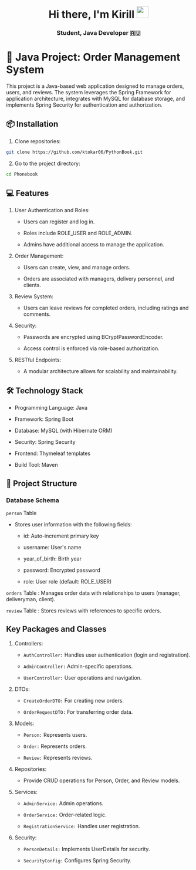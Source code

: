 <h1 align="center">Hi there, I'm<a ></a> Kirill</a> 
<img src="https://github.com/blackcater/blackcater/raw/main/images/Hi.gif" height="32"/></h1>
<h3 align="center"> Student, Java Developer 🇷🇺 </h3>


# 📜 Java Project: Order Management System

This project is a Java-based web application designed to manage orders, users, and reviews. The system leverages the Spring Framework for application architecture, integrates with MySQL for database storage, and implements Spring Security for authentication and authorization.


## 📦 Installation

1. Clone repositories:
   
 ```bash
 git clone https://github.com/ktokar06/PythonBook.git
 ```

2. Go to the project directory:
   
```bash
cd Phonebook
```


## 💻 Features

1. User Authentication and Roles:
  
    - Users can register and log in.
  
    - Roles include ROLE_USER and ROLE_ADMIN.
  
    - Admins have additional access to manage the application.

2. Order Management:

    - Users can create, view, and manage orders.
  
    - Orders are associated with managers, delivery personnel, and clients.

3. Review System:

    - Users can leave reviews for completed orders, including ratings and comments.

4. Security:

    - Passwords are encrypted using BCryptPasswordEncoder.
  
    - Access control is enforced via role-based authorization.

5. RESTful Endpoints:
  
    - A modular architecture allows for scalability and maintainability.

## 🛠️ Technology Stack

- Programming Language: Java

- Framework: Spring Boot

- Database: MySQL (with Hibernate ORM)

- Security: Spring Security

- Frontend: Thymeleaf templates

- Build Tool: Maven

## 📂 Project Structure

### Database Schema

``person`` Table

- Stores user information with the following fields:

    - id: Auto-increment primary key

    - username: User's name
    
    - year_of_birth: Birth year
    
    - password: Encrypted password
    
    - role: User role (default: ROLE_USER)

`orders` Table : Manages order data with relationships to users (manager, deliveryman, client).

`review` Table :  Stores reviews with references to specific orders.

## Key Packages and Classes

1. Controllers:

    - `AuthController:` Handles user authentication (login and registration).
    
    - `AdminController:` Admin-specific operations.
    
    - `UserController:` User operations and navigation.

2. DTOs:

    - `CreateOrderDTO:` For creating new orders.
    
    - `OrderRequestDTO:` For transferring order data.

3. Models:

    - `Person:` Represents users.
    
    - `Order:` Represents orders.
    
    - `Review:` Represents reviews.

4. Repositories:

   -  Provide CRUD operations for Person, Order, and Review models.

5. Services:

    - `AdminService:` Admin operations.
    
    - `OrderService:` Order-related logic.
    
    - `RegistrationService:` Handles user registration.

6. Security:

    - `PersonDetails:` Implements UserDetails for security.
    
    - `SecurityConfig:` Configures Spring Security.

